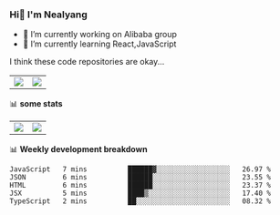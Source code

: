 ### Hi👋 I'm Nealyang

- 🔭 I’m currently working on Alibaba group
- 🌱 I’m currently learning React,JavaScript


I think these code repositories are okay...

<table>
  <tbody>
    <tr>
      <td>
        <a href="https://github.com/Nealyang/React-Express-Blog-Demo">
          <img align="center" src="https://github-readme-stats.vercel.app/api/pin/?username=Nealyang&repo=React-Express-Blog-Demo&theme=chartreuse-dark" />
        </a>
      </td>
       <td>
        <a href="https://github.com/Nealyang/PersonalBlog">
          <img align="center" src="https://github-readme-stats.vercel.app/api/pin/?username=Nealyang&repo=PersonalBlog&theme=chartreuse-dark" />
        </a>
      </td>
    </tr>
  </tbody>
</table>

📊 **some stats**


<table>
  <tbody>
    <tr>
      <td>
          <img align="center" src="https://github-readme-stats.vercel.app/api?username=Nealyang&theme=chartreuse-dark&show_icons=true" />
      </td>
       <td>
          <img align="center" src="https://github-readme-stats.vercel.app/api/top-langs/?username=Nealyang&theme=chartreuse-dark" />
      </td>
    </tr>
  </tbody>
</table>

📊 **Weekly development breakdown**

<!--START_SECTION:waka-->
```text
JavaScript   7 mins          ██████▓░░░░░░░░░░░░░░░░░░   26.97 % 
JSON         6 mins          ██████░░░░░░░░░░░░░░░░░░░   23.55 % 
HTML         6 mins          ██████░░░░░░░░░░░░░░░░░░░   23.37 % 
JSX          5 mins          ████▒░░░░░░░░░░░░░░░░░░░░   17.40 % 
TypeScript   2 mins          ██░░░░░░░░░░░░░░░░░░░░░░░   08.32 % 
```
<!--END_SECTION:waka-->
